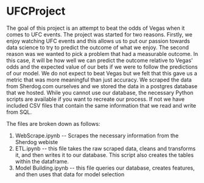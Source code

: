# UFCProject
The goal of this project is an attempt to beat the odds of Vegas when it comes to UFC events. The project was started for two reasons. Firstly, we enjoy watching UFC events and this allows us to put our passion towards data science to try to predict the outcome of what we enjoy. The second reason was we wanted to pick a problem that had a measurable outcome. In this case, it will be how well we can predict the outcome relative to Vegas' odds and the expected value of our bets if we were to follow the predictions of our model. We do not expect to beat Vegas but we felt that this gave us a metric that was more meaningful than just accuracy. We scraped the data from Sherdog.com ourselves and we stored the data in a postgres database that we hosted. While you cannot use our database, the necessary Python scripts are available if you want to recreate our process. If not we have included CSV files that contain the same information that we read and write from SQL.

The files are broken down as follows:

1) WebScrape.ipynb -- Scrapes the necessary information from the Sherdog webiste 
2) ETL.ipynb -- this file takes the raw scraped data, cleans and transforms it, and then writes it to our database. This script also creates the tables within the dataframe.
3) Model Building.ipynb -- this file queries our database, creates features, and then uses that data for model selection
